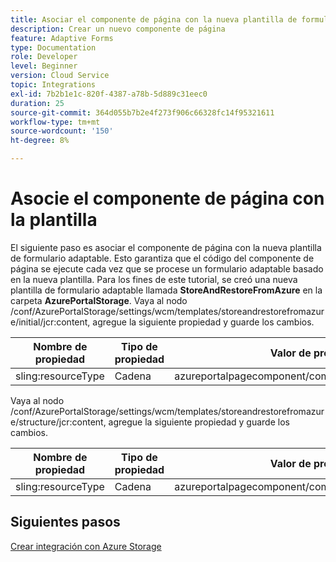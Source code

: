```yaml
---
title: Asociar el componente de página con la nueva plantilla de formulario adaptable
description: Crear un nuevo componente de página
feature: Adaptive Forms
type: Documentation
role: Developer
level: Beginner
version: Cloud Service
topic: Integrations
exl-id: 7b2b1e1c-820f-4387-a78b-5d889c31eec0
duration: 25
source-git-commit: 364d055b7b2e4f273f906c66328fc14f95321611
workflow-type: tm+mt
source-wordcount: '150'
ht-degree: 8%

---
```


# Asocie el componente de página con la plantilla

El siguiente paso es asociar el componente de página con la nueva plantilla de formulario adaptable. Esto garantiza que el código del componente de página se ejecute cada vez que se procese un formulario adaptable basado en la nueva plantilla. Para los fines de este tutorial, se creó una nueva plantilla de formulario adaptable llamada **StoreAndRestoreFromAzure** en la carpeta **AzurePortalStorage**.
Vaya al nodo /conf/AzurePortalStorage/settings/wcm/templates/storeandrestorefromazure/initial/jcr:content, agregue la siguiente propiedad y guarde los cambios.

| **Nombre de propiedad** | **Tipo de propiedad** | **Valor de propiedad** |
|--------------------|-------------------|-------------------------------------------------------|
| sling:resourceType | Cadena | azureportalpagecomponent/component/page/storeandfetch |

Vaya al nodo /conf/AzurePortalStorage/settings/wcm/templates/storeandrestorefromazure/structure/jcr:content, agregue la siguiente propiedad y guarde los cambios.

| **Nombre de propiedad** | **Tipo de propiedad** | **Valor de propiedad** |
|--------------------|-------------------|-------------------------------------------------------|
| sling:resourceType | Cadena | azureportalpagecomponent/component/page/storeandfetch |


## Siguientes pasos

[Crear integración con Azure Storage](./create-fdm.md)
